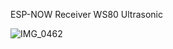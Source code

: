 ESP-NOW Receiver WS80 Ultrasonic

![IMG_0462](https://github.com/user-attachments/assets/27ec9f34-ce44-4bc9-ad7b-a868948ede07)
